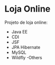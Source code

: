 # Loja Online 
Projeto de loja online:

- Java EE
- CDI
- JSF
- JPA Hibernate 
- MySQL
- Wildfly
-Others
	
